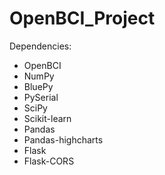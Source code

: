 # OpenBCI_Project
Dependencies:
* OpenBCI
* NumPy
* BluePy
* PySerial
* SciPy
* Scikit-learn
* Pandas
* Pandas-highcharts
* Flask
* Flask-CORS